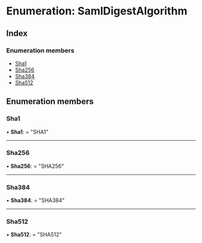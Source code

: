 
# Enumeration: SamlDigestAlgorithm

## Index

### Enumeration members

* [Sha1](samldigestalgorithm.md#sha1)
* [Sha256](samldigestalgorithm.md#sha256)
* [Sha384](samldigestalgorithm.md#sha384)
* [Sha512](samldigestalgorithm.md#sha512)

## Enumeration members

###  Sha1

• **Sha1**: = "SHA1"

___

###  Sha256

• **Sha256**: = "SHA256"

___

###  Sha384

• **Sha384**: = "SHA384"

___

###  Sha512

• **Sha512**: = "SHA512"
